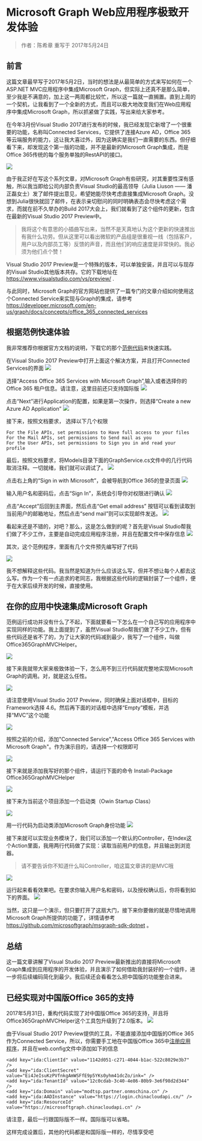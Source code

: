# Microsoft Graph Web应用程序极致开发体验
> 作者：陈希章 重写于 2017年5月24日

## 前言
这篇文章最早写于2017年5月2日，当时的想法是从最简单的方式来写如何在一个ASP.NET MVC应用程序中集成Microsoft Graph，但实际上还真不是那么简单，至少我是不满意的，加上这一两周都比较忙，所以这一篇就一直搁置。直到上周的一个契机，让我看到了一个全新的方式，而且可以极大地改变我们在Web应用程序中集成Microsoft Graph，所以抓紧做了实践，写出来给大家参考。

在今年3月份Visual Studio 2017进行发布的时候，我已经发现它新增了一个很重要的功能，名称叫Connected Services，它提供了连接Azure AD，Office 365等云端服务的能力，这让我大喜过外，因为这确实是我们一直需要的东西。但仔细看下来，却发现这个第一版的功能，并不是最新的Microsoft Graph集成，而是Office 365传统的每个服务单独的RestAPI的接口。

![](images/connected-services-office365.png)

由于我正好在写这个系列文章，对Microsoft Graph有些研究，对其重要性深有感触，所以我当即给公司内部负责Visual Studio的最高领导（Julia Liuson —— 潘正磊女士）发了邮件提出意见，希望她能尽快考虑直接集成Microsoft Graph。没想到Julia很快就回了邮件，在表示亲切慰问的同时明确表态会尽快考虑这个需求，而就在前不久举办的Build 2017大会上，我们就看到了这个组件的更新，包含在最新的Visual Studio 2017 Preview中。

> 我将这个有意思的小插曲写出来，当然不是天真地认为这个更新的快速推出有我什么功劳。但从这里可以看出微软的产品组是很重视一线（包括客户，用户以及内部员工等）反馈的声音，而且他们的响应速度是非常快的。我必须为他们点个赞！

Visual Studio 2017 Preview是一个特殊的版本，可以单独安装，并且可以与现存的Visual Studio其他版本共存。它的下载地址在 <https://www.visualstudio.com/vs/preview/> .

与此同时，Microsoft Graph的官方网站也提供了一篇专门的文章介绍如何使用这个Connected Service来实现与Graph的集成，请参考 <https://developer.microsoft.com/en-us/graph/docs/concepts/office_365_connected_services>

## 根据范例快速体验

我非常推荐你根据官方文档的说明，下载它的那个[范例代码](https://github.com/microsoftgraph/aspnet-connect-sample/archive/Office365connectedservice.zip)来快速实践。

在Visual Studio 2017 Preview中打开上面这个解决方案，并且打开Connected Services的界面
![](images/vs2017-add-connectedservice.png)

选择“Access Office 365 Services with Microsoft Graph”,输入或者选择你的Office 365 租户信息。请注意，这里目前还只支持国际版
![](images/connected-service-graph.png)

点击“Next”进行Application的配置，如果是第一次操作，则选择“Create a new Azure AD Application”
![](images/connected-service-createapp.png)

接下来，按照文档要求， 选择以下几个权限
```
For the File APIs, set permissions to Have full access to your files
For the Mail APIs, set permissions to Send mail as you
For the User APIs, set permissions to Sign you in and read your profile
```

最后，按照文档要求，将Models目录下面的GraphService.cs文件中的几行代码取消注释。一切就绪，我们就可以调试了。
![](images/connected-service-sampleapp1.png)

点击右上角的“Sign in with Microsoft”，会被导航到Office 365的登录页面
![](images/connected-service-sampleapp2.png)

输入用户名和密码后，点击“Sign In”，系统会引导你对权限进行确认
![](images/connected-service-sampleapp3.png)

点击“Accept”后回到主界面，然后点击“Get email address” 按钮可以看到读取到当前用户的邮箱地址，然后点击“send mail”则可以实现邮件发送。
![](images/connected-service-sendmail.png)

看起来还是不错的，对吧？那么，这是怎么做到的呢？首先是Visual Studio帮我们做了不少工作，主要是自动完成应用程序注册，并且在配置文件中保存信息
![](images/connected-service-config.PNG)

其次，这个范例程序，里面有几个文件预先编写好了代码

![](images/connected-service-samplecode.PNG)

我不想解释这些代码。我当然是知道为什么应该这么写，但并不想让每个人都去这么写。作为一个有一点追求的老同志，我根据这些代码的逻辑封装了一个组件，便于在大家后续开发的时候，直接使用。


## 在你的应用中快速集成Microsoft Graph

范例运行成功并没有什么了不起，下面就要看一下怎么在一个自己写的应用程序中实现同样的功能。我上面提到了，虽然Visual Studio帮我们做了不少工作，但有些代码还是省不了的，为了让大家的代码减到最少，我写了一个组件，叫做Office365GraphMVCHelper。

![](images/office365graphmvchelper.png)

接下来我就带大家来极致体验一下，怎么用不到三行代码就完整地实现Microsoft Graph的调用。对，就是这么任性。

![](images/connected-service-createapp1.png)

请注意使用Visual Studio 2017 Preview，同时确保上面对话框中，目标的Framework选择 4.6。然后再下面的对话框中选择“Empty”模板，并选择“MVC”这个功能

![](images/connected-service-createapp2.png)

按照之前的介绍，添加"Connected Service","Access Office 365 Services with Microsoft Graph"。作为演示目的，请选择一个权限即可

![](images/connected-service-user-permission.png)

接下来就是添加我写好的那个组件，请运行下面的命令
Install-Package Office365GraphMVCHelper

![](images/connected-service-addpackage.PNG)

接下来为当前这个项目添加一个启动类（Owin Startup Class）

![](images/connected-service-addowinclass.png)

用一行代码为启动类添加Microsoft Graph身份功能
![](images/connected-service-startupclass.PNG)

接下来就可以实现业务模块了，我们可以添加一个默认的Controller，在Index这个Action里面，我用两行代码做了实现：读取当前用户的信息，并且输出到浏览器。
> 请不要告诉你不知道什么叫Controller，咱这篇文章讲的是MVC哦

![](images/connected-service-homecontroller.PNG)

运行起来看看效果吧。在要求你输入用户名和密码，以及授权确认后，你将看到如下的界面。
![](images/connected-service-result.PNG)

当然，这只是一个演示，但只要打开了这扇大门，接下来你要做的就是尽情地调用Microsoft Graph所提供的功能了，详情请参考 <https://github.com/microsoftgraph/msgraph-sdk-dotnet> 。

## 总结
这一篇文章讲解了Visual Studio 2017 Preview最新推出的直接将Microsoft Graph集成到应用程序的开发体验，并且演示了如何借助我封装好的一个组件，进一步将后续编码简化到最少。我后续还会看看怎么把中国版的功能整合进来。


## 已经实现对中国版Office 365的支持

2017年5月31日，重构代码实现了对中国版Office 365的支持，并且将Office365GraphMVCHelper这个工具包升级到了2.0版本。
![](images/office365mvchelper-nuget.PNG)

由于Visual Studio 2017 Preview提供的工具，不能直接添加中国版的Office 365作为Connected Service，所以，你需要手工地在中国版Office 365中[注册应用程序](chinaoffice365applicationregisteration)，并且在web.config文件中添加如下的信息
```
<add key="ida:ClientId" value="1142d051-c271-4044-b1ac-522c8029e3b7" />
<add key="ida:ClientSecret" value="Ei4JeIsuKzPVfnkgAmWSFfE9p5YKs0yhm41dcZo/ink=" />
<add key="ida:TenantId" value="12c0cdab-3c40-4e86-80b9-3e6f98d2d344" />
<add key="ida:Domain" value="modtsp.partner.onmschina.cn" />
<add key="ida:AADInstance" value="https://login.chinacloudapi.cn/" />
<add key="ida:ResourceId" value="https://microsoftgraph.chinacloudapi.cn" />
```
请注意，最后一行跟国际版不一样。国际版可以省略。

这样完成设置后，其他的代码都是和国际版一样的，尽情享受吧




